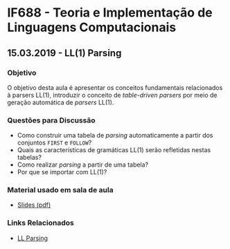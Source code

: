 # IF688 - Teoria e Implementação de Linguagens Computacionais

## 15.03.2019 - LL(1) Parsing

### Objetivo

O objetivo desta aula é apresentar os conceitos fundamentais relacionados à parsers LL(1), introduzir o conceito de _table-driven parsers_ por meio de geração automática de _parsers_ LL(1).

### Questões para Discussão

- Como construir uma tabela de _parsing_ automaticamente a partir dos conjuntos `FIRST` e `FOLLOW`?
- Quais as características de gramáticas LL(1) serão refletidas nestas tabelas?
- Como realizar _parsing_ a partir de uma tabela?
- Por que se importar com LL(1)?

### Material usado em sala de aula

- [Slides (pdf)](https://drive.google.com/open?id=12oVzJVBUeB8KjtiHNsS6-Jok2Px6mTyl)

### Links Relacionados

- [LL Parsing](https://en.wikipedia.org/wiki/LL_parser)